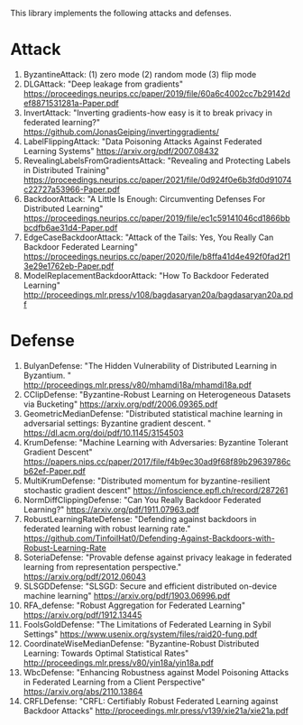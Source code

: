 This library implements the following attacks and defenses.

# Attack
1. ByzantineAttack: (1) zero mode (2) random mode (3) flip mode
2. DLGAttack: "Deep leakage from gradients" 
https://proceedings.neurips.cc/paper/2019/file/60a6c4002cc7b29142def8871531281a-Paper.pdf
3. InvertAttack: "Inverting gradients-how easy is it to break privacy in federated learning?"
https://github.com/JonasGeiping/invertinggradients/
4. LabelFlippingAttack: "Data Poisoning Attacks Against Federated Learning Systems" 
https://arxiv.org/pdf/2007.08432
5. RevealingLabelsFromGradientsAttack: "Revealing and Protecting Labels in Distributed Training" 
https://proceedings.neurips.cc/paper/2021/file/0d924f0e6b3fd0d91074c22727a53966-Paper.pdf
6. BackdoorAttack: "A Little Is Enough: Circumventing Defenses For Distributed Learning" 
https://proceedings.neurips.cc/paper/2019/file/ec1c59141046cd1866bbbcdfb6ae31d4-Paper.pdf
7. EdgeCaseBackdoorAttack: "Attack of the Tails: Yes, You Really Can Backdoor Federated Learning" 
https://proceedings.neurips.cc/paper/2020/file/b8ffa41d4e492f0fad2f13e29e1762eb-Paper.pdf
8. ModelReplacementBackdoorAttack: "How To Backdoor Federated Learning" 
http://proceedings.mlr.press/v108/bagdasaryan20a/bagdasaryan20a.pdf


# Defense
1.  BulyanDefense: "The Hidden Vulnerability of Distributed Learning in Byzantium. "
http://proceedings.mlr.press/v80/mhamdi18a/mhamdi18a.pdf
2. CClipDefense: "Byzantine-Robust Learning on Heterogeneous Datasets via Bucketing"
https://arxiv.org/pdf/2006.09365.pdf
3. GeometricMedianDefense: "Distributed statistical machine learning in adversarial settings: Byzantine gradient descent. "
https://dl.acm.org/doi/pdf/10.1145/3154503
4. KrumDefense: "Machine Learning with Adversaries: Byzantine Tolerant Gradient Descent"
https://papers.nips.cc/paper/2017/file/f4b9ec30ad9f68f89b29639786cb62ef-Paper.pdf
5. MultiKrumDefense: "Distributed momentum for byzantine-resilient stochastic gradient descent"
https://infoscience.epfl.ch/record/287261
6. NormDiffClippingDefense: "Can You Really Backdoor Federated Learning?" 
https://arxiv.org/pdf/1911.07963.pdf 
7. RobustLearningRateDefense: "Defending against backdoors in federated learning with robust learning rate."
https://github.com/TinfoilHat0/Defending-Against-Backdoors-with-Robust-Learning-Rate
8. SoteriaDefense: "Provable defense against privacy leakage in federated learning from representation perspective." 
https://arxiv.org/pdf/2012.06043
9. SLSGDDefense: "SLSGD: Secure and efficient distributed on-device machine learning"
https://arxiv.org/pdf/1903.06996.pdf
10. RFA_defense: "Robust Aggregation for Federated Learning"
https://arxiv.org/pdf/1912.13445
11. FoolsGoldDefense: "The Limitations of Federated Learning in Sybil Settings"
https://www.usenix.org/system/files/raid20-fung.pdf
12. CoordinateWiseMedianDefense: "Byzantine-Robust Distributed Learning: Towards Optimal Statistical Rates"
http://proceedings.mlr.press/v80/yin18a/yin18a.pdf
13. WbcDefense: "Enhancing Robustness against Model Poisoning Attacks in Federated Learning from a Client Perspective" 
https://arxiv.org/abs/2110.13864
14. CRFLDefense: "CRFL: Certifiably Robust Federated Learning against Backdoor Attacks"
http://proceedings.mlr.press/v139/xie21a/xie21a.pdf


